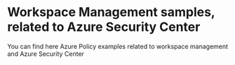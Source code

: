 # Workspace Management samples, related to Azure Security Center
You can find here Azure Policy examples related to workspace management and Azure Security Center


